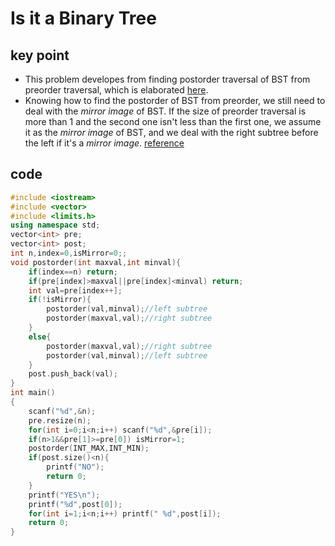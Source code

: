 # Is it a Binary Tree
## key point
* This problem developes from finding postorder traversal of BST from preorder traversal, which is elaborated [here](https://www.geeksforgeeks.org/find-postorder-traversal-of-bst-from-preorder-traversal/).
* Knowing how to find the postorder of BST from preorder, we still need to deal with the *mirror image* of BST. If the size of preorder traversal is more than 1 and the second one isn't less than the first one, we assume it as the *mirror image* of BST, and we deal with the right subtree before the left if it's a *mirror image*. [reference](https://blog.csdn.net/liuchuo/article/details/52160455)
## code
```cpp
#include <iostream>
#include <vector>
#include <limits.h>
using namespace std;
vector<int> pre;
vector<int> post;
int n,index=0,isMirror=0;;
void postorder(int maxval,int minval){
    if(index==n) return;
    if(pre[index]>maxval||pre[index]<minval) return;
    int val=pre[index++];
    if(!isMirror){
        postorder(val,minval);//left subtree
        postorder(maxval,val);//right subtree
    }
    else{
        postorder(maxval,val);//right subtree
        postorder(val,minval);//left subtree
    }
    post.push_back(val);
}
int main()
{
    scanf("%d",&n);
    pre.resize(n);
    for(int i=0;i<n;i++) scanf("%d",&pre[i]);
    if(n>1&&pre[1]>=pre[0]) isMirror=1;
    postorder(INT_MAX,INT_MIN);
    if(post.size()<n){
        printf("NO");
        return 0;
    }
    printf("YES\n");
    printf("%d",post[0]);
    for(int i=1;i<n;i++) printf(" %d",post[i]);
    return 0;
}
```